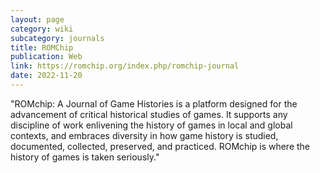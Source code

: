 ```yaml
---
layout: page
category: wiki
subcategory: journals
title: ROMChip
publication: Web
link: https://romchip.org/index.php/romchip-journal
date: 2022-11-20
---
```


"ROMchip: A Journal of Game Histories is a platform designed for the advancement of critical historical studies of games. It supports any discipline of work enlivening the history of games in local and global contexts, and embraces diversity in how game history is studied, documented, collected, preserved, and practiced. ROMchip is where the history of games is taken seriously."

